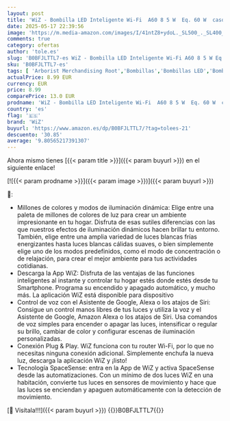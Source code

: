 ```yaml
---
layout: post
title: 'WiZ - Bombilla LED Inteligente Wi-Fi  A60 8 5 W  Eq. 60 W  casquillo E27  Luz Blanca y de Colores  con tecnología SpaceSense y compatible con Alexa y Google Home'
date: 2025-05-17 22:39:56
image: 'https://m.media-amazon.com/images/I/41ntZ8+ydoL._SL500_._SL400_.jpg'
comments: true
category: ofertas
author: 'tole.es'
slug: 'B0BFJLTTL7-es WiZ - Bombilla LED Inteligente Wi-Fi A60 8 5 W Eq. 60 W...'
sku: 'B0BFJLTTL7-es'
tags: [ 'Arborist Merchandising Root','Bombillas','Bombillas LED','Bombillas Wi-Fi','Iluminación','LMCD Signify ES banner','Self Service','Smart Lighting Campaign','Special Features Stores','alexa','e37d34a9-178a-4098-be78-ddb28539c2f9_0','google','home','wiz','🇪🇸', ]
actualPrice: 8.99 EUR
currency: EUR
price: 8.99
comparePrice: 13.0 EUR
prodname: 'WiZ - Bombilla LED Inteligente Wi-Fi  A60 8 5 W  Eq. 60 W  casquillo E27  Luz Blanca y de Colores  con tecnología SpaceSense y compatible con Alexa y Google Home'
country: 'es'
flag: '🇪🇸'
brand: 'WiZ'
buyurl: 'https://www.amazon.es/dp/B0BFJLTTL7/?tag=tolees-21'
descuento: '30.85'
average: '9.80565217391307'
---
```


Ahora mismo tienes [{{< param title >}}]({{< param buyurl >}}) en el siguiente enlace!

[![{{< param prodname >}}]({{< param image >}})]({{< param buyurl >}})

🔎:

- Millones de colores y modos de iluminación dinámica: Elige entre una paleta de millones de colores de luz para crear un ambiente impresionante en tu hogar. Disfruta de esas sutiles diferencias con las que nuestros efectos de iluminación dinámicos hacen brillar tu entorno. También, elige entre una amplia variedad de luces blancas frías energizantes hasta luces blancas cálidas suaves, o bien simplemente elige uno de los modos predefinidos, como el modo de concentración o de relajación, para crear el mejor ambiente para tus actividades cotidianas.
- Descarga la App WiZ: Disfruta de las ventajas de las funciones inteligentes al instante y controlar tu hogar estés donde estés desde tu Smartphone. Programa su encendido y apagado automático, y mucho más. La aplicación WiZ está disponible para dispositivo
- Control de voz con el Asistente de Google, Alexa o los atajos de Siri: Consigue un control manos libres de tus luces y utiliza la voz y el Asistente de Google, Amazon Alexa o los atajos de Siri. Usa comandos de voz simples para encender o apagar las luces, intensificar o regular su brillo, cambiar de color y configurar escenas de iluminación personalizadas.
- Conexión Plug & Play. WiZ funciona con tu router Wi-Fi, por lo que no necesitas ninguna conexión adicional. Simplemente enchufa la nueva luz, descarga la aplicación WiZ y ¡listo!
- Tecnología SpaceSense: entra en la App de WiZ y activa SpaceSense desde las automatizaciones. Con un mínimo de dos luces WiZ en una habitación, convierte tus luces en sensores de movimiento y hace que las luces se enciendan y apaguen automáticamente con la detección de movimiento.

[🛒 Visítala!!!]({{< param buyurl >}})
{{<world>}}B0BFJLTTL7{{</world>}}

